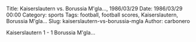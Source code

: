Title: Kaiserslautern vs. Borussia M'gla…, 1986/03/29
Date: 1986/03/29 00:00
Category: sports
Tags: football, football scores, Kaiserslautern, Borussia M'gla…
Slug: kaiserslautern-vs-borussia-mgla
Author: carbonero


Kaiserslautern 1 - 1 Borussia M'gla…

